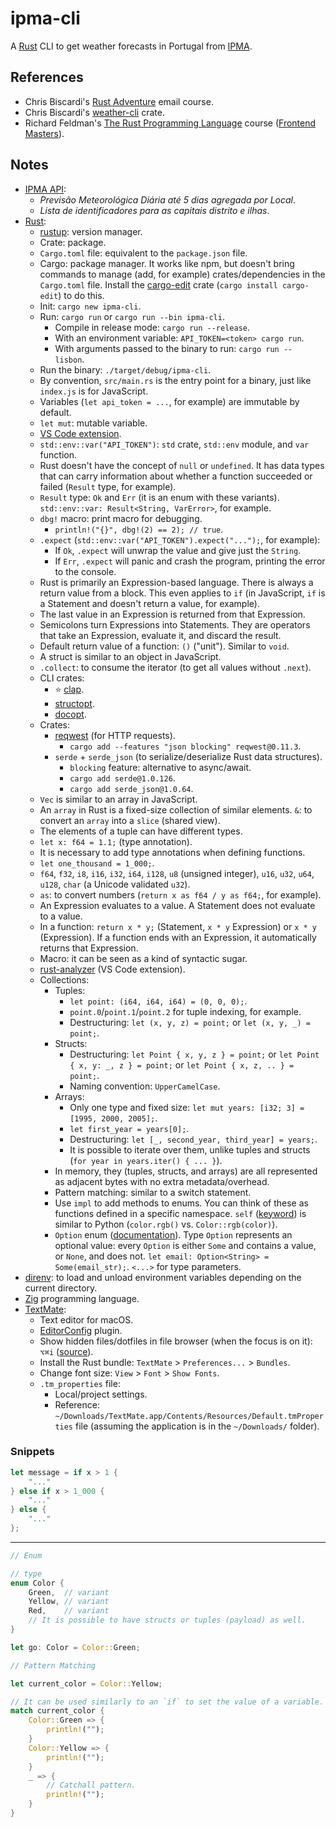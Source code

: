 # ipma-cli

A [Rust](https://www.rust-lang.org/) CLI to get weather forecasts in Portugal from [IPMA](https://www.ipma.pt/en/).

## References

- Chris Biscardi's [Rust Adventure](https://www.rustadventure.dev/) email course.
- Chris Biscardi's [weather-cli](https://github.com/rust-adventure/weather-cli) crate.
- Richard Feldman's [The Rust Programming Language](https://frontendmasters.com/courses/rust/) course ([Frontend Masters](https://frontendmasters.com/)).

## Notes

- [IPMA API](http://api.ipma.pt/):
  - _Previsão Meteorológica Diária até 5 dias agregada por Local_.
  - _Lista de identificadores para as capitais distrito e ilhas_.
- [Rust](https://www.rust-lang.org/):
  - [rustup](https://rustup.rs/): version manager.
  - Crate: package.
  - `Cargo.toml` file: equivalent to the `package.json` file.
  - Cargo: package manager. It works like npm, but doesn't bring commands to manage (add, for example) crates/dependencies in the `Cargo.toml` file. Install the [cargo-edit](https://crates.io/crates/cargo-edit) crate (`cargo install cargo-edit`) to do this.
  - Init: `cargo new ipma-cli`.
  - Run: `cargo run` or `cargo run --bin ipma-cli`.
    - Compile in release mode: `cargo run --release`.
    - With an environment variable: `API_TOKEN=<token> cargo run`.
    - With arguments passed to the binary to run: `cargo run -- lisbon`.
  - Run the binary: `./target/debug/ipma-cli`.
  - By convention, `src/main.rs` is the entry point for a binary, just like `index.js` is for JavaScript.
  - Variables (`let api_token = ...`, for example) are immutable by default.
  - `let mut`: mutable variable.
  - [VS Code extension](https://marketplace.visualstudio.com/items?itemName=rust-lang.rust).
  - `std::env::var("API_TOKEN")`: `std` crate, `std::env` module, and `var` function.
  - Rust doesn't have the concept of `null` or `undefined`. It has data types that can carry information about whether a function succeeded or failed (`Result` type, for example).
  - `Result` type: `Ok` and `Err` (it is an enum with these variants). `std::env::var: Result<String, VarError>`, for example.
  - `dbg!` macro: print macro for debugging.
    - `println!("{}", dbg!(2) == 2); // true`.
  - `.expect` (`std::env::var("API_TOKEN").expect("...");`, for example):
    - If `Ok`, `.expect` will unwrap the value and give just the `String`.
    - If `Err`, `.expect` will panic and crash the program, printing the error to the console.
  - Rust is primarily an Expression-based language. There is always a return value from a block. This even applies to `if` (in JavaScript, `if` is a Statement and doesn't return a value, for example).
  - The last value in an Expression is returned from that Expression.
  - Semicolons turn Expressions into Statements. They are operators that take an Expression, evaluate it, and discard the result.
  - Default return value of a function: `()` ("unit"). Similar to `void`.
  - A struct is similar to an object in JavaScript.
  - `.collect`: to consume the iterator (to get all values without `.next`).
  - CLI crates:
    - ⭐ [clap](https://crates.io/crates/clap).
    - [structopt](https://crates.io/crates/structopt).
    - [docopt](https://crates.io/crates/docopt).
  - Crates:
    - [reqwest](https://crates.io/crates/reqwest) (for HTTP requests).
      - `cargo add --features "json blocking" reqwest@0.11.3`.
    - `serde` + `serde_json` (to serialize/deserialize Rust data structures).
      - `blocking` feature: alternative to async/await.
      - `cargo add serde@1.0.126`.
      - `cargo add serde_json@1.0.64`.
  - `Vec` is similar to an array in JavaScript.
  - An `array` in Rust is a fixed-size collection of similar elements. `&`: to convert an `array` into a `slice` (shared view).
  - The elements of a tuple can have different types.
  - `let x: f64 = 1.1;` (type annotation).
  - It is necessary to add type annotations when defining functions.
  - `let one_thousand = 1_000;`.
  - `f64`, `f32`, `i8`, `i16`, `i32`, `i64`, `i128`, `u8` (unsigned integer), `u16`, `u32`, `u64`, `u128`, `char` (a Unicode validated `u32`).
  - `as`: to convert numbers (`return x as f64 / y as f64;`, for example).
  - An Expression evaluates to a value. A Statement does not evaluate to a value.
  - In a function: `return x * y;` (Statement, `x * y` Expression) or `x * y` (Expression). If a function ends with an Expression, it automatically returns that Expression.
  - Macro: it can be seen as a kind of syntactic sugar.
  - [rust-analyzer](https://marketplace.visualstudio.com/items?itemName=matklad.rust-analyzer) (VS Code extension).
  - Collections:
    - Tuples:
      - `let point: (i64, i64, i64) = (0, 0, 0);`.
      - `point.0`/`point.1`/`point.2` for tuple indexing, for example.
      - Destructuring: `let (x, y, z) = point;` or `let (x, y, _) = point;`.
    - Structs:
      - Destructuring: `let Point { x, y, z } = point;` or `let Point { x, y: _, z } = point;` or `let Point { x, z, .. } = point;`.
      - Naming convention: `UpperCamelCase`.
    - Arrays:
      - Only one type and fixed size: `let mut years: [i32; 3] = [1995, 2000, 2005];`.
      - `let first_year = years[0];`.
      - Destructuring: `let [_, second_year, third_year] = years;`.
      - It is possible to iterate over them, unlike tuples and structs (`for year in years.iter() { ... }`).
    - In memory, they (tuples, structs, and arrays) are all represented as adjacent bytes with no extra metadata/overhead.
    - Pattern matching: similar to a switch statement.
    - Use `impl` to add methods to enums. You can think of these as functions defined in a specific namespace. `self` ([keyword](https://doc.rust-lang.org/std/keyword.self.html)) is similar to Python (`color.rgb()` vs. `Color::rgb(color)`).
    - `Option` enum ([documentation](https://doc.rust-lang.org/std/option/enum.Option.html)). Type `Option` represents an optional value: every `Option` is either `Some` and contains a value, or `None`, and does not. `let email: Option<String> = Some(email_str);`. `<...>` for type parameters.
- [direnv](https://direnv.net/): to load and unload environment variables depending on the current directory.
- [Zig](https://ziglang.org/) programming language.
- [TextMate](https://macromates.com/):
  - Text editor for macOS.
  - [EditorConfig](https://github.com/Mr0grog/editorconfig-textmate) plugin.
  - Show hidden files/dotfiles in file browser (when the focus is on it): `⌥⌘i` ([source](https://stackoverflow.com/a/19737418)).
  - Install the Rust bundle: `TextMate` > `Preferences...` > `Bundles`.
  - Change font size: `View` > `Font` > `Show Fonts`.
  - `.tm_properties` file:
    - Local/project settings.
    - Reference: `~/Downloads/TextMate.app/Contents/Resources/Default.tmProperties` file (assuming the application is in the `~/Downloads/` folder).

### Snippets

```rust
let message = if x > 1 {
    "..."
} else if x > 1_000 {
    "..."
} else {
    "..."
};
```

---

```rust
// Enum

// type
enum Color {
    Green,  // variant
    Yellow, // variant
    Red,    // variant
    // It is possible to have structs or tuples (payload) as well.
}

let go: Color = Color::Green;

// Pattern Matching

let current_color = Color::Yellow;

// It can be used similarly to an `if` to set the value of a variable.
match current_color {
    Color::Green => {
        println!("");
    }
    Color::Yellow => {
        println!("");
    }
    _ => {
        // Catchall pattern.
        println!("");
    }
}
```

